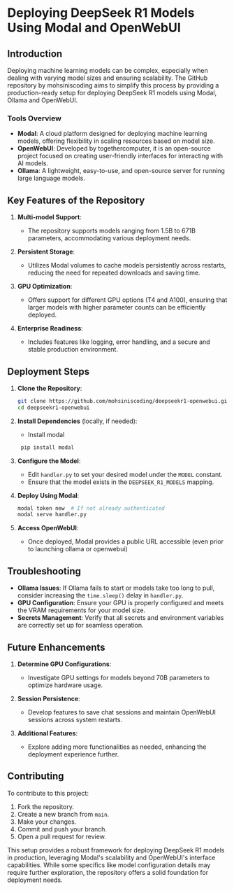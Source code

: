 # Deploying DeepSeek R1 Models Using Modal and OpenWebUI

## Introduction
Deploying machine learning models can be complex, especially when dealing with varying model sizes and ensuring scalability. The GitHub repository by mohsiniscoding aims to simplify this process by providing a production-ready setup for deploying DeepSeek R1 models using Modal, Ollama and OpenWebUI.

### Tools Overview
- **Modal**: A cloud platform designed for deploying machine learning models, offering flexibility in scaling resources based on model size.
- **OpenWebUI**: Developed by togethercomputer, it is an open-source project focused on creating user-friendly interfaces for interacting with AI models.
- **Ollama**: A lightweight, easy-to-use, and open-source server for running large language models.

## Key Features of the Repository

1. **Multi-model Support**:
   - The repository supports models ranging from 1.5B to 671B parameters, accommodating various deployment needs.

2. **Persistent Storage**:
   - Utilizes Modal volumes to cache models persistently across restarts, reducing the need for repeated downloads and saving time.

3. **GPU Optimization**:
   - Offers support for different GPU options (T4 and A100), ensuring that larger models with higher parameter counts can be efficiently deployed.

4. **Enterprise Readiness**:
   - Includes features like logging, error handling, and a secure and stable production environment.


## Deployment Steps

1. **Clone the Repository**:
   ```bash
   git clone https://github.com/mohsiniscoding/deepseekr1-openwebui.git
   cd deepseekr1-openwebui
   ```

2. **Install Dependencies** (locally, if needed):
   - Install modal
   ```bash
    pip install modal  
   ```

3. **Configure the Model**:
   - Edit `handler.py` to set your desired model under the `MODEL` constant.
   - Ensure that the model exists in the `DEEPSEEK_R1_MODELS` mapping.

4. **Deploy Using Modal**:
   ```bash
   modal token new  # If not already authenticated
   modal serve handler.py
   ```

5. **Access OpenWebUI**:
   - Once deployed, Modal provides a public URL accessible (even prior to launching ollama or openwebui)

## Troubleshooting

- **Ollama Issues**: If Ollama fails to start or models take too long to pull, consider increasing the `time.sleep()` delay in `handler.py`.
- **GPU Configuration**: Ensure your GPU is properly configured and meets the VRAM requirements for your model size.
- **Secrets Management**: Verify that all secrets and environment variables are correctly set up for seamless operation.

## Future Enhancements

1. **Determine GPU Configurations**:
   - Investigate GPU settings for models beyond 70B parameters to optimize hardware usage.

2. **Session Persistence**:
   - Develop features to save chat sessions and maintain OpenWebUI sessions across system restarts.

3. **Additional Features**:
   - Explore adding more functionalities as needed, enhancing the deployment experience further.

## Contributing

To contribute to this project:

1. Fork the repository.
2. Create a new branch from `main`.
3. Make your changes.
4. Commit and push your branch.
5. Open a pull request for review.

This setup provides a robust framework for deploying DeepSeek R1 models in production, leveraging Modal's scalability and OpenWebUI's interface capabilities. While some specifics like model configuration details may require further exploration, the repository offers a solid foundation for deployment needs.